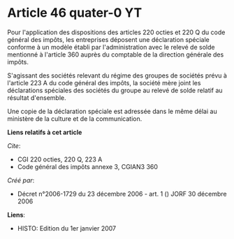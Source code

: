 # Article 46 quater-0 YT

Pour l'application des dispositions des articles 220 octies et 220 Q du code général des impôts, les entreprises déposent une
déclaration spéciale conforme à un modèle établi par l'administration avec le relevé de solde mentionné à l'article 360
auprès du comptable de la direction générale des impôts.

S'agissant des sociétés relevant du régime des groupes de sociétés prévu à l'article 223 A du code général des impôts, la
société mère joint les déclarations spéciales des sociétés du groupe au relevé de solde relatif au résultat d'ensemble.

Une copie de la déclaration spéciale est adressée dans le même délai au ministère de la culture et de la communication.

**Liens relatifs à cet article**

_Cite_:

  - CGI 220 octies, 220 Q, 223 A
  - Code général des impôts annexe 3, CGIAN3 360

_Créé par_:

  - Décret n°2006-1729 du 23 décembre 2006 - art. 1 () JORF 30 décembre 2006

**Liens**:

  - HISTO: Edition du 1er janvier 2007
